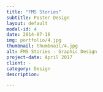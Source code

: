 ```yaml
---
title: "FMS Stories"
subtitle: Poster Design
layout: default
modal-id: 4
date: 2014-07-16
img: portfolio/4.jpg
thumbnail: thumbnail/4.jpg
alt: FMS Stories - Graphic Design
project-date: April 2017
client: -
category: Design
description:

---
```

